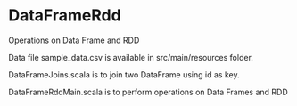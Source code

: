 # DataFrameRdd
Operations on Data Frame and RDD

Data file sample_data.csv is available in src/main/resources folder.

DataFrameJoins.scala is to join two DataFrame using id as key.

DataFrameRddMain.scala is to perform operations on Data Frames and RDD
